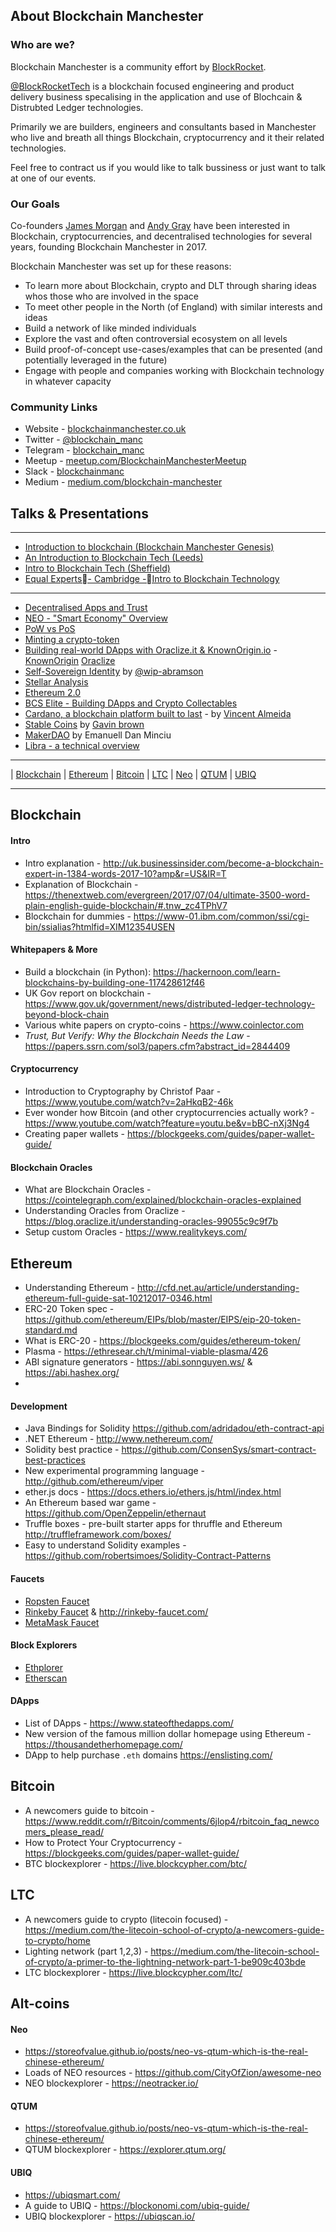 ## About Blockchain Manchester

### Who are we?

Blockchain Manchester is a community effort by [BlockRocket](https://blockrocket.tech).

[@BlockRocketTech](https://twitter.com/blockrockettech) is a blockchain focused engineering and product delivery business specalising in the application and use of Blochcain & Distrubted Ledger technologies. 

Primarily we are builders, engineers and consultants based in Manchester who live and breath all things Blockchain, cryptocurrency and it their related technologies. 

Feel free to contract us if you would like to talk bussiness or just want to talk at one of our events.

### Our Goals

Co-founders [James Morgan](https://github.com/jamesmorgan) and [Andy Gray](https://github.com/andygray) have been interested in Blockchain, cryptocurrencies, and decentralised technologies for several years, founding Blockchain Manchester in 2017.

Blockchain Manchester was set up for these reasons:

* To learn more about Blockchain, crypto and DLT through sharing ideas whos those who are involved in the space
* To meet other people in the North (of England) with similar interests and ideas
* Build a network of like minded individuals
* Explore the vast and often controversial ecosystem on all levels
* Build proof-of-concept use-cases/examples that can be presented (and potentially leveraged in the future)
* Engage with people and companies working with Blockchain technology in whatever capacity

### Community Links

* Website - [blockchainmanchester.co.uk](www.blockchainmanchester.co.uk)
* Twitter - [@blockchain_manc](https://twitter.com/blockchain_manc)
* Telegram - [blockchain_manc](https://t.me/blockchain_manc)
* Meetup - [meetup.com/BlockchainManchesterMeetup](https://www.meetup.com/BlockchainManchesterMeetup)
* Slack - [blockchainmanc](https://join.slack.com/t/blockchainmanc/shared_invite/enQtMjU4MTczNjgyMTk1LWE2NjYwZDA4ZmYzM2U4NjBkNTk5MDMyZjI5MWFjYzc4YTU1MDExZWI0MzRkYzQ1YTQ0YjI1ZjY5MGUyMTVhYTA)
* Medium - [medium.com/blockchain-manchester](https://medium.com/blockchain-manchester)

## Talks & Presentations 
-------


* [Introduction to blockchain (Blockchain Manchester Genesis)](https://docs.google.com/presentation/d/e/2PACX-1vRfV5OG6zovxvhTgykZzMCjJ9Gq6WohSB3l1NF_ijZYV00qjWHMERm2D-MgPnIRhHqAATjMenTz6-cb/pub?start=false&loop=false&delayms=3000)
* [An Introduction to Blockchain Tech (Leeds)](https://docs.google.com/presentation/d/e/2PACX-1vT-OOmA48GiwtyDNgHxbPoLysBhv5lKRCF0Fu84p2pBeB5DJo7ya_EmOe3YJLyKyEWBhHncCtcJcP0I/pub?start=true&loop=false&delayms=3000)
* [Intro to Blockchain Tech (Sheffield)](https://docs.google.com/presentation/d/e/2PACX-1vR63xyLARMjlDFbXCJEV4N69d8zE-AWJBnApWbSMLgOw3wQES0Pxr1rhkDw-1qzTEPxC4h7VZN5e4hg/pub?start=true&loop=true&delayms=3000)
* [Equal Experts- Cambridge -Intro to Blockchain Technology](https://docs.google.com/presentation/d/e/2PACX-1vTeP0yx9jgFTAmI8jFJ5S-d3hV2hXXZtEsPv6pM8lYWbvGsiHA11VeDLg4jfWlTMnMyYBp6EzBv93up/pub?start=false&loop=false&delayms=3000)


-------


* [Decentralised Apps and Trust](https://docs.google.com/presentation/d/e/2PACX-1vQF-3ZyBUCCPtSbMTm_K2EegLOKzDovLJ5LUo3W6uVFAZD0clDP6nwuK8vdeXYpkHGzKoTmmTvZP72k/pub?start=true&loop=true&delayms=3000)
* [NEO - "Smart Economy" Overview](https://docs.google.com/presentation/d/e/2PACX-1vQDxynpxpcyRjgWHZVb9daOgVlMU8emTJlEt7tvre8QUjtog1FN7PbH-bvtNcYkbUCfqauqxYFEPMWc/pub?start=true&loop=true&delayms=3000)
* [PoW vs PoS](https://docs.google.com/presentation/d/1Og8G_D1KJoURabFIRiCMKM2VaXi3Lg0APirORHNwQ4I/edit#slide=id.g323b1ae625_1_267)
* [Minting a crypto-token](https://docs.google.com/presentation/d/e/2PACX-1vTpYvonoq1e4RDVptIZJGRl8PVH95lMDbuy3YvXZqQzEnYkOYsVld8nHcJcW71SbgZJ0Boq8LdZmZ4P/pub?start=true&loop=true&delayms=5000)
* [Building real-world DApps with Oraclize.it & KnownOrigin.io](https://docs.google.com/presentation/d/e/2PACX-1vR9j19Pi7NtRJs5IzMGQO0KKsI4qaewPVpDL1fQkKtZ69Zc8kLz5n8AZ4_RQ3Lglzs_Htk3wHmHVRhj/pub?start=true&loop=true&delayms=5000) -  [KnownOrigin](www.knownorigin.io) [Oraclize](www.oraclize.it)
* [Self-Sovereign Identity](https://docs.google.com/presentation/d/e/2PACX-1vSX7wp80pLK8lVvlfrU_RZVKs0Qx-xI6DQdae6XADGaopMUkKgmdipbfPGbxhOT-S2x0Mdap661Q4eo/pub?start=true&loop=true&delayms=3000) by [@wip-abramson](https://github.com/wip-abramson)
* [Stellar Analysis](https://docs.google.com/presentation/d/e/2PACX-1vTShFBJDr4vnYhEvP2WH7DdbqA9SOhccLRKaAFw6_rr5d4dxIqUlvqSbUxjmP0X3GIWZgl3qusooFSF/pub?start=true&loop=true&delayms=3000)
* [Ethereum 2.0](https://docs.google.com/presentation/d/e/2PACX-1vSOxFlhRt0TaGn2WJc5BlEMg6A2LnjJapgNLKOKlu8ZMNuMKdUuNvYhCY3R9vUJUAg2rSdlFfT8NSYG/pub?start=false&loop=false&delayms=3000)
* [BCS Elite - Building DApps and Crypto Collectables](https://docs.google.com/presentation/d/e/2PACX-1vQ9TOk-Q3h8u4t7l0uPttaFaTh-uqkH6VyNFzYoTfdTm1PnM9djMz7TRH5I9RqoqFQv-nWazRYsx86v/pub?start=false&loop=false&delayms=3000)
* [Cardano, a blockchain platform built to last](https://docs.google.com/presentation/d/1cHlCGhm3_f2P97pazqEpo0zQRqNdQg--s4vX9vP8F9c/edit#slide=id.p) - by [Vincent Almeida](https://twitter.com/VincentMdA) 
* [Stable Coins](https://github.com/blockchainmanc/blockchain-reading-list/blob/master/presentations/Stable%20Coins.pptx) by [Gavin brown](https://twitter.com/gavinb_finance)
* [MakerDAO](https://github.com/blockchainmanc/blockchain-reading-list/blob/master/presentations/Maker%20%40blockchainmcr.pptx) by Emanuell Dan Minciu
 * [Libra - a technical overview](https://docs.google.com/presentation/d/e/2PACX-1vSpBIGCgTb4FpRZV40Vz7H9p_HLjnZ0qWXdg2RI1ltzufNNL7goKFAqltX0CIr5HYKWNqA8GczV68mx/pub?start=false&loop=false&delayms=3000)
-------

| [Blockchain](#blockchain) | [Ethereum](#ethereum) | [Bitcoin](#bitcoin) | [LTC](#ltc) | [Neo](#neo) | [QTUM](#qtum) | [UBIQ](#ubiq)


--------

## Blockchain

#### Intro

* Intro explanation - http://uk.businessinsider.com/become-a-blockchain-expert-in-1384-words-2017-10?amp&r=US&IR=T
* Explanation of Blockchain - https://thenextweb.com/evergreen/2017/07/04/ultimate-3500-word-plain-english-guide-blockchain/#.tnw_zc4TPhV7
* Blockchain for dummies - https://www-01.ibm.com/common/ssi/cgi-bin/ssialias?htmlfid=XIM12354USEN

#### Whitepapers & More

* Build a blockchain (in Python): https://hackernoon.com/learn-blockchains-by-building-one-117428612f46
* UK Gov report on blockchain - https://www.gov.uk/government/news/distributed-ledger-technology-beyond-block-chain
* Various white papers on crypto-coins - https://www.coinlector.com
* _Trust, But Verify: Why the Blockchain Needs the Law_ - https://papers.ssrn.com/sol3/papers.cfm?abstract_id=2844409

#### Cryptocurrency

* Introduction to Cryptography by Christof Paar - https://www.youtube.com/watch?v=2aHkqB2-46k
* Ever wonder how Bitcoin (and other cryptocurrencies actually work? - https://www.youtube.com/watch?feature=youtu.be&v=bBC-nXj3Ng4
* Creating paper wallets - https://blockgeeks.com/guides/paper-wallet-guide/

#### Blockchain Oracles
* What are Blockchain Oracles - https://cointelegraph.com/explained/blockchain-oracles-explained
* Understanding Oracles from Oraclize - https://blog.oraclize.it/understanding-oracles-99055c9c9f7b
* Setup custom Oracles - https://www.realitykeys.com/

## Ethereum

* Understanding Ethereum - http://cfd.net.au/article/understanding-ethereum-full-guide-sat-10212017-0346.html
* ERC-20 Token spec - https://github.com/ethereum/EIPs/blob/master/EIPS/eip-20-token-standard.md
* What is ERC-20 - https://blockgeeks.com/guides/ethereum-token/
* Plasma - https://ethresear.ch/t/minimal-viable-plasma/426
* ABI signature generators - https://abi.sonnguyen.ws/ & https://abi.hashex.org/
* 

#### Development

* Java Bindings for Solidity https://github.com/adridadou/eth-contract-api
* .NET Ethereum - http://www.nethereum.com/
* Solidity best practice - https://github.com/ConsenSys/smart-contract-best-practices
* New experimental programming language - http://github.com/ethereum/viper
* ether.js docs - https://docs.ethers.io/ethers.js/html/index.html
* An Ethereum based war game - https://github.com/OpenZeppelin/ethernaut
* Truffle boxes - pre-built starter apps for thruffle and Ethereum http://truffleframework.com/boxes/
* Easy to understand Solidity examples - https://github.com/robertsimoes/Solidity-Contract-Patterns

#### Faucets

* [Ropsten Faucet](http://faucet.ropsten.be:3001/)
* [Rinkeby Faucet](https://faucet.rinkeby.io/) & http://rinkeby-faucet.com/
* [MetaMask Faucet](https://faucet.metamask.io)

#### Block Explorers
* [Ethplorer](https://ethplorer.io)
* [Etherscan](https://etherscan.io)

#### DApps

* List of DApps - https://www.stateofthedapps.com/
* New version of the famous million dollar homepage using Ethereum - https://thousandetherhomepage.com/
* DApp to help purchase `.eth` domains https://enslisting.com/

## Bitcoin

* A newcomers guide to bitcoin - https://www.reddit.com/r/Bitcoin/comments/6jlop4/rbitcoin_faq_newcomers_please_read/
* How to Protect Your Cryptocurrency - https://blockgeeks.com/guides/paper-wallet-guide/
* BTC blockexplorer - https://live.blockcypher.com/btc/

## LTC

* A newcomers guide to crypto (litecoin focused) - https://medium.com/the-litecoin-school-of-crypto/a-newcomers-guide-to-crypto/home
* Lighting network (part 1,2,3) - https://medium.com/the-litecoin-school-of-crypto/a-primer-to-the-lightning-network-part-1-be909c403bde
* LTC blockexplorer - https://live.blockcypher.com/ltc/

## Alt-coins

#### Neo

* https://storeofvalue.github.io/posts/neo-vs-qtum-which-is-the-real-chinese-ethereum/
* Loads of NEO resources - https://github.com/CityOfZion/awesome-neo
* NEO blockexplorer - https://neotracker.io/

#### QTUM

* https://storeofvalue.github.io/posts/neo-vs-qtum-which-is-the-real-chinese-ethereum/
* QTUM blockexplorer - https://explorer.qtum.org/

#### UBIQ

* https://ubiqsmart.com/
* A guide to UBIQ - https://blockonomi.com/ubiq-guide/
* UBIQ blockexplorer - https://ubiqscan.io/
